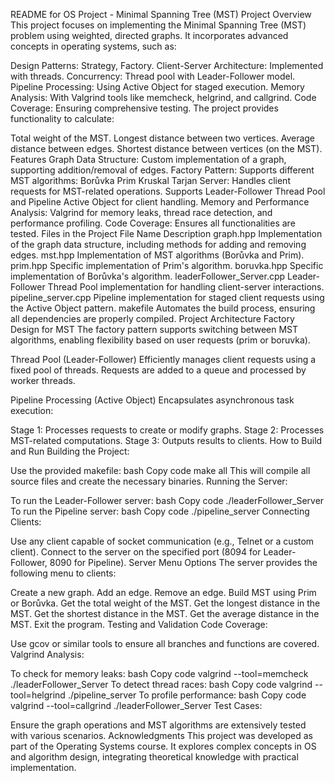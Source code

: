 README for OS Project - Minimal Spanning Tree (MST)
Project Overview
This project focuses on implementing the Minimal Spanning Tree (MST) problem using weighted, directed graphs. It incorporates advanced concepts in operating systems, such as:

Design Patterns: Strategy, Factory.
Client-Server Architecture: Implemented with threads.
Concurrency: Thread pool with Leader-Follower model.
Pipeline Processing: Using Active Object for staged execution.
Memory Analysis: With Valgrind tools like memcheck, helgrind, and callgrind.
Code Coverage: Ensuring comprehensive testing.
The project provides functionality to calculate:

Total weight of the MST.
Longest distance between two vertices.
Average distance between edges.
Shortest distance between vertices (on the MST).
Features
Graph Data Structure: Custom implementation of a graph, supporting addition/removal of edges.
Factory Pattern: Supports different MST algorithms:
Borůvka
Prim
Kruskal
Tarjan
Server:
Handles client requests for MST-related operations.
Supports Leader-Follower Thread Pool and Pipeline Active Object for client handling.
Memory and Performance Analysis:
Valgrind for memory leaks, thread race detection, and performance profiling.
Code Coverage:
Ensures all functionalities are tested.
Files in the Project
File Name	Description
graph.hpp	Implementation of the graph data structure, including methods for adding and removing edges.
mst.hpp	Implementation of MST algorithms (Borůvka and Prim).
prim.hpp	Specific implementation of Prim's algorithm.
boruvka.hpp	Specific implementation of Borůvka's algorithm.
leaderFollower_Server.cpp	Leader-Follower Thread Pool implementation for handling client-server interactions.
pipeline_server.cpp	Pipeline implementation for staged client requests using the Active Object pattern.
makefile	Automates the build process, ensuring all dependencies are properly compiled.
Project Architecture
Factory Design for MST
The factory pattern supports switching between MST algorithms, enabling flexibility based on user requests (prim or boruvka).

Thread Pool (Leader-Follower)
Efficiently manages client requests using a fixed pool of threads. Requests are added to a queue and processed by worker threads.

Pipeline Processing (Active Object)
Encapsulates asynchronous task execution:

Stage 1: Processes requests to create or modify graphs.
Stage 2: Processes MST-related computations.
Stage 3: Outputs results to clients.
How to Build and Run
Building the Project:

Use the provided makefile:
bash
Copy code
make all
This will compile all source files and create the necessary binaries.
Running the Server:

To run the Leader-Follower server:
bash
Copy code
./leaderFollower_Server
To run the Pipeline server:
bash
Copy code
./pipeline_server
Connecting Clients:

Use any client capable of socket communication (e.g., Telnet or a custom client).
Connect to the server on the specified port (8094 for Leader-Follower, 8090 for Pipeline).
Server Menu Options
The server provides the following menu to clients:

Create a new graph.
Add an edge.
Remove an edge.
Build MST using Prim or Borůvka.
Get the total weight of the MST.
Get the longest distance in the MST.
Get the shortest distance in the MST.
Get the average distance in the MST.
Exit the program.
Testing and Validation
Code Coverage:

Use gcov or similar tools to ensure all branches and functions are covered.
Valgrind Analysis:

To check for memory leaks:
bash
Copy code
valgrind --tool=memcheck ./leaderFollower_Server
To detect thread races:
bash
Copy code
valgrind --tool=helgrind ./pipeline_server
To profile performance:
bash
Copy code
valgrind --tool=callgrind ./leaderFollower_Server
Test Cases:

Ensure the graph operations and MST algorithms are extensively tested with various scenarios.
Acknowledgments
This project was developed as part of the Operating Systems course. It explores complex concepts in OS and algorithm design, integrating theoretical knowledge with practical implementation.
